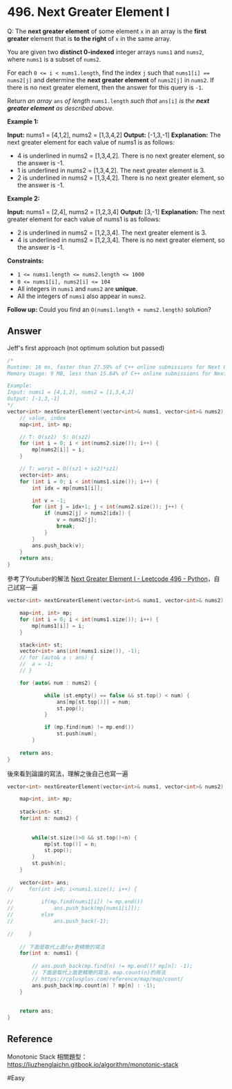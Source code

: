 # 496. Next Greater Element I
Q: The **next greater element** of some element `x` in an array is the **first greater** element that is **to the right** of `x` in the same array.

You are given two **distinct 0-indexed** integer arrays `nums1` and `nums2`, where `nums1` is a subset of `nums2`.

For each `0 <= i < nums1.length`, find the index `j` such that `nums1[i] == nums2[j]` and determine the **next greater element** of `nums2[j]` in `nums2`. If there is no next greater element, then the answer for this query is `-1`.

Return _an array_ `ans` _of length_ `nums1.length` _such that_ `ans[i]` _is the **next greater element** as described above._

**Example 1:**

**Input:** nums1 = [4,1,2], nums2 = [1,3,4,2]
**Output:** [-1,3,-1]
**Explanation:** The next greater element for each value of nums1 is as follows:
- 4 is underlined in nums2 = [1,3,4,2]. There is no next greater element, so the answer is -1.
- 1 is underlined in nums2 = [1,3,4,2]. The next greater element is 3.
- 2 is underlined in nums2 = [1,3,4,2]. There is no next greater element, so the answer is -1.

**Example 2:**

**Input:** nums1 = [2,4], nums2 = [1,2,3,4]
**Output:** [3,-1]
**Explanation:** The next greater element for each value of nums1 is as follows:
- 2 is underlined in nums2 = [1,2,3,4]. The next greater element is 3.
- 4 is underlined in nums2 = [1,2,3,4]. There is no next greater element, so the answer is -1.

**Constraints:**

-   `1 <= nums1.length <= nums2.length <= 1000`
-   `0 <= nums1[i], nums2[i] <= 104`
-   All integers in `nums1` and `nums2` are **unique**.
-   All the integers of `nums1` also appear in `nums2`.

**Follow up:** Could you find an `O(nums1.length + nums2.length)` solution?

## Answer

Jeff's first approach (not optimum solution but passed)
```cpp
/*
Runtime: 16 ms, faster than 27.59% of C++ online submissions for Next Greater Element I.
Memory Usage: 9 MB, less than 15.84% of C++ online submissions for Next Greater Element I.

Example:
Input: nums1 = [4,1,2], nums2 = [1,3,4,2]
Output: [-1,3,-1]
*/
vector<int> nextGreaterElement(vector<int>& nums1, vector<int>& nums2) {
	// value, index
	map<int, int> mp;

	// T: O(sz2)  S: O(sz2)
	for (int i = 0; i < int(nums2.size()); i++) {
		mp[nums2[i]] = i;
	}

	// T: worst = O((sz1 + sz2)*sz1)
	vector<int> ans;
	for (int i = 0; i < int(nums1.size()); i++) {
		int idx = mp[nums1[i]];

		int v = -1;
		for (int j = idx+1; j < int(nums2.size()); j++) {
			if (nums2[j] > nums2[idx]) {
				v = nums2[j];
				break;
			}
		}
		ans.push_back(v);
	}
	return ans;
}
```


參考了Youtuber的解法 [Next Greater Element I - Leetcode 496 - Python](https://www.youtube.com/watch?v=68a1Dc_qVq4)，自己試寫一遍
```cpp
vector<int> nextGreaterElement(vector<int>& nums1, vector<int>& nums2) {

	map<int, int> mp;
	for (int i = 0; i < int(nums1.size()); i++) {
		mp[nums1[i]] = i;
	}

	stack<int> st;
	vector<int> ans(int(nums1.size()), -1);
	// for (auto& a : ans) {
	// 	a = -1;
	// }

	for (auto& num : nums2) {

			while (st.empty() == false && st.top() < num) {
				ans[mp[st.top()]] = num;
                st.pop();
			}

			if (mp.find(num) != mp.end())
				st.push(num);
		}
	
	return ans;
}
```

後來看到論譠的寫法，理解之後自己也寫一遍
```cpp
vector<int> nextGreaterElement(vector<int>& nums1, vector<int>& nums2) {

	map<int, int> mp;
    
    stack<int> st;
    for(int n: nums2) {
        
        
        while(st.size()>0 && st.top()<n) {
            mp[st.top()] = n;
            st.pop();
        }
        st.push(n);
    }
    
    vector<int> ans;
//     for(int i=0; i<nums1.size(); i++) {
        
//         if(mp.find(nums1[i]) != mp.end())
//             ans.push_back(mp[nums1[i]]);
//         else
//             ans.push_back(-1);
        
//     }
    
	// 下面是取代上面for更精簡的寫法
    for(int n: nums1) {
        
        // ans.push_back(mp.find(n) != mp.end()? mp[n]: -1);
		// 下面是取代上面更精簡的寫法，map.count(n)的用法
		// https://cplusplus.com/reference/map/map/count/
        ans.push_back(mp.count(n) ? mp[n] : -1);
    }
    
    
    return ans;
}
```

## Reference
Monotonic Stack 相關題型：
https://liuzhenglaichn.gitbook.io/algorithm/monotonic-stack

#Easy 